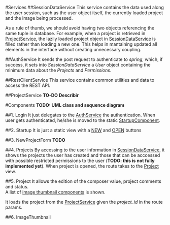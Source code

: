 #Services
##SessionDataService
This service contains the data used along the user session, such as the user object itself,
the currently loaded project and the image being processed.

As a rule of thumb, we should avoid having two objects referencing the same tuple in database. 
For example, when a project is retrieved in [ProjectService](#proyectservice), the
lazily loaded project object in [SessionDataService](#sessionDataService) is filled rather
than loading a new one. This helps in mantaining updated all elements in the interface without
creating unnecessary coupling.

##AuthService
It sends the post request to authenticate to _spring_, which, if success, it sets into _SessionDataService_ 
a _User_ object containing the minimum data about the _Projects_ and _Permissions_. 

##RestClientService
This service contains common utilities and data to access the REST API. 

##ProjectService
**TO-DO Describir**

#Components
**TODO: UML class and sequence diagram**

##1. Login
It just delegates to the [AuthService](#authservice) the authentication. When user gets authenticated, 
he/she is moved to the static [StartupComponent](#startupcomponent).    

##2. Startup
It is just a static view with a [NEW](#3-newprojectform) and [OPEN](#4-projects) buttons

##3. NewProjectForm
**TODO**

##4. Projects
By accessing to the user information in [SessionDataService](#sessionDataService),
it shows the projects the user has created and those that can be acccessed with possible 
restricted permissions to the user (**TODO: this is not fully implemented yet**).
When project is opened, the route takes to the [Project](#5-project) view.

##5. Project 
It allows the edition of the composer value, project comments and status.  
A list of [image thumbnail components](#6-imagethumbnail) is shown.  

It loads the project from the [ProjectService](#projectservice) given the *project_id* in the route params.

##6. ImageThumbnail


